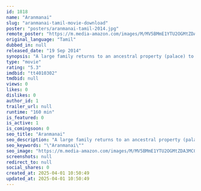 ```yaml
---
id: 1818
name: "Aranmanai"
slug: "aranmanai-tamil-movie-download"
poster: "posters/aranmanai-tamil-2014.jpg"
remote_poster: "https://m.media-amazon.com/images/M/MV5BMmE1YTU2OGMtZDA3MC00MmYzLWJlODMtOGU0YmM0NDViMTRhXkEyXkFqcGc@._V1_SX300.jpg"
original_language: "Tamil"
dubbed_in: null
released_date: "19 Sep 2014"
synopsis: "A large family returns to an ancestral property (palace) to sell it off. Meanwhile they discover some supernatural elements in the palace."
type: "movie"
rating: "5.3"
imdbid: "tt4010302"
tmdbid: null
views: 0
likes: 0
dislikes: 0
author_id: 1
trailer_url: null
runtime: "160 min"
is_featured: 0
is_active: 1
is_comingsoon: 0
seo_title: "Aranmanai"
seo_description: "A large family returns to an ancestral property (palace) to sell it off. Meanwhile they discover some supernatural elements in the palace."
seo_keywords: "\"Aranmanai\""
seo_image: "https://m.media-amazon.com/images/M/MV5BMmE1YTU2OGMtZDA3MC00MmYzLWJlODMtOGU0YmM0NDViMTRhXkEyXkFqcGc@._V1_SX300.jpg"
screenshots: null
redirect_to: null
social_shares: 0
created_at: 2025-04-01 10:50:49
updated_at: 2025-04-01 10:50:49
---
```


